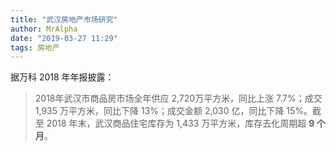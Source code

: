 ```yaml
---
title: "武汉房地产市场研究"
author: MrAlpha
date: "2019-03-27 11:29"
tags: 房地产
---
```


据万科 2018 年年报披露：

>2018年武汉市商品房市场全年供应 2,720万平方米，同比上涨 7.7%；成交 1,935 万平方米，同比下降 13%；成交金额 2,030 亿，同比下降 15%。截至 2018 年末，武汉商品住宅库存为 1,433 万平方米，库存去化周期超 **9 个月**。
